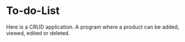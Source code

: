 # To-do-List
Here is a CRUD application. A program where a product can be added, viewed, edited or deleted.
